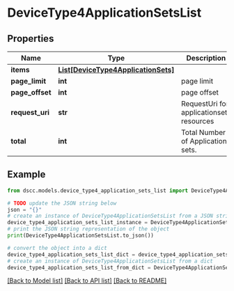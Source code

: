 # DeviceType4ApplicationSetsList


## Properties

Name | Type | Description | Notes
------------ | ------------- | ------------- | -------------
**items** | [**List[DeviceType4ApplicationSets]**](DeviceType4ApplicationSets.md) |  | [optional] 
**page_limit** | **int** | page limit | [optional] 
**page_offset** | **int** | page offset | [optional] 
**request_uri** | **str** | RequestUri for applicationsets resources | [optional] 
**total** | **int** | Total Number of Application sets. | [optional] 

## Example

```python
from dscc.models.device_type4_application_sets_list import DeviceType4ApplicationSetsList

# TODO update the JSON string below
json = "{}"
# create an instance of DeviceType4ApplicationSetsList from a JSON string
device_type4_application_sets_list_instance = DeviceType4ApplicationSetsList.from_json(json)
# print the JSON string representation of the object
print(DeviceType4ApplicationSetsList.to_json())

# convert the object into a dict
device_type4_application_sets_list_dict = device_type4_application_sets_list_instance.to_dict()
# create an instance of DeviceType4ApplicationSetsList from a dict
device_type4_application_sets_list_from_dict = DeviceType4ApplicationSetsList.from_dict(device_type4_application_sets_list_dict)
```
[[Back to Model list]](../README.md#documentation-for-models) [[Back to API list]](../README.md#documentation-for-api-endpoints) [[Back to README]](../README.md)


